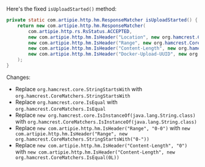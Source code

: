 Here's the fixed `isUploadStarted()` method:

```java
private static com.artipie.http.hm.ResponseMatcher isUploadStarted() {
    return new com.artipie.http.hm.ResponseMatcher(
        com.artipie.http.rs.RsStatus.ACCEPTED,
        new com.artipie.http.hm.IsHeader("Location", new org.hamcrest.CoreMatchers.StringStartsWith("/v2/test/blobs/uploads/")),
        new com.artipie.http.hm.IsHeader("Range", new org.hamcrest.CoreMatchers.StringStartsWith("0-")),
        new com.artipie.http.hm.IsHeader("Content-Length", new org.hamcrest.CoreMatchers.IsEqual(0L)),
        new com.artipie.http.hm.IsHeader("Docker-Upload-UUID", new org.hamcrest.CoreMatchers.IsInstanceOf(java.lang.String.class))
    );
}
```

Changes:

- Replace `org.hamcrest.core.StringStartsWith` with `org.hamcrest.CoreMatchers.StringStartsWith`
- Replace `org.hamcrest.core.IsEqual` with `org.hamcrest.CoreMatchers.IsEqual`
- Replace `new org.hamcrest.core.IsInstanceOf(java.lang.String.class)` with `org.hamcrest.CoreMatchers.IsInstanceOf(java.lang.String.class)`
- Replace `new com.artipie.http.hm.IsHeader("Range", "0-0")` with `new com.artipie.http.hm.IsHeader("Range", new org.hamcrest.CoreMatchers.StringStartsWith("0-"))`
- Replace `new com.artipie.http.hm.IsHeader("Content-Length", "0")` with `new com.artipie.http.hm.IsHeader("Content-Length", new org.hamcrest.CoreMatchers.IsEqual(0L))`